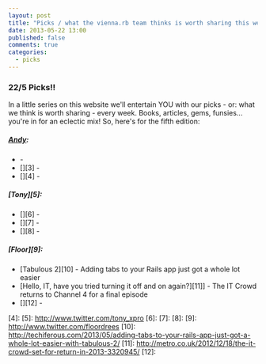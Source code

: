 ```yaml
---
layout: post
title: "Picks / what the vienna.rb team thinks is worth sharing this week"
date: 2013-05-22 13:00
published: false
comments: true
categories:
  - picks
---
```


### 22/5 Picks!!

In a little series on this website we'll entertain YOU with our picks - or: what we think is worth sharing - every week.
Books, articles, gems, funsies... you're in for an eclectic mix! So, here's for the fifth edition:

##### [Andy][1]:
  - [][2] - 
  - [][3] - 
  - [][4] - 

##### [Tony][5]:
  - [][6] - 
  - [][7] - 
  - [][8] - 

##### [Floor][9]:
  - [Tabulous 2][10] - Adding tabs to your Rails app just got a whole lot easier 
  - [Hello, IT, have you tried turning it off and on again?][11]] - The IT Crowd returns to Channel 4 for a final episode
  - [][12] - 

[1]: http://www.twitter.com/pxlpnk
[2]: 
[3]: 
[4]: 
[5]: http://www.twitter.com/tony_xpro
[6]: 
[7]: 
[8]: 
[9]: http://www.twitter.com/floordrees
[10]: http://techiferous.com/2013/05/adding-tabs-to-your-rails-app-just-got-a-whole-lot-easier-with-tabulous-2/
[11]: http://metro.co.uk/2012/12/18/the-it-crowd-set-for-return-in-2013-3320945/
[12]:

